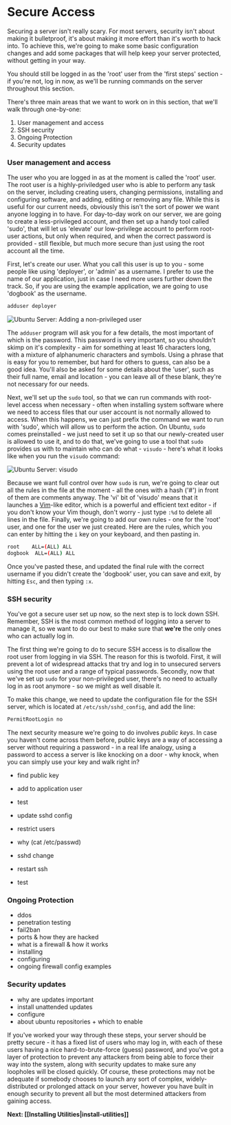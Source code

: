 Secure Access
===

Securing a server isn't really scary. For most servers, security isn't about making it bulletproof, it's about making it more effort than it's worth to hack into. To achieve this, we're going to make some basic configuration changes and add some packages that will help keep your server protected, without getting in your way.

You should still be logged in as the 'root' user from the 'first steps' section - if you're not, log in now, as we'll be running commands on the server throughout this section.

There's three main areas that we want to work on in this section, that we'll walk through one-by-one:

1. User management and access
2. SSH security
3. Ongoing Protection
4. Security updates

### User management and access

The user who you are logged in as at the moment is called the 'root' user. The root user is a highly-priviledged user who is able to perform any task on the server, including creating users, changing permissions, installing and configuring software, and adding, editing or removing any file. While this is useful for our current needs, obviously this isn't the sort of power we want anyone logging in to have. For day-to-day work on our server, we are going to create a less-privileged account, and then set up a handy tool called 'sudo', that will let us 'elevate' our low-privilege account to perform root-user actions, but only when required, and when the correct password is provided - still flexible, but much more secure than just using the root account all the time.

First, let's create our user. What you call this user is up to you - some people like using 'deployer', or 'admin' as a username. I prefer to use the name of our application, just in case I need more users further down the track. So, if you are using the example application, we are going to use 'dogbook' as the username.

``` bash
adduser deployer
```

![Ubuntu Server: Adding a non-privileged user](secure-access/adduser.jpg)

The `adduser` program will ask you for a few details, the most important of which is the password. This password is very important, so you shouldn't skimp on it's complexity - aim for something at least 16 characters long, with a mixture of alphanumeric characters and symbols. Using a phrase that is easy for you to remember, but hard for others to guess, can also be a good idea. You'll also be asked for some details about the 'user', such as their full name, email and location - you can leave all of these blank, they're not necessary for our needs.

Next, we'll set up the `sudo` tool, so that we can run commands with root-level access when necessary - often when installing system software where we need to access files that our user account is not normally allowed to access. When this happens, we can just prefix the command we want to run with 'sudo', which will allow us to perform the action. On Ubuntu, `sudo` comes preinstalled - we just need to set it up so that our newly-created user is allowed to use it, and to do that, we've going to use a tool that `sudo` provides us with to maintain who can do what - `visudo` - here's what it looks like when you run the `visudo` command:

![Ubuntu Server: visudo](secure-access/visudo.jpg)

Because we want full control over how `sudo` is run, we're going to clear out all the rules in the file at the moment - all the ones with a hash ('#') in front of them are comments anyway. The 'vi' bit of 'visudo' means that it launches a [Vim](http://en.wikipedia.org/wiki/Vim_(text_editor))-like editor, which is a powerful and efficient text editor - if you don't know your Vim though, don't worry - just type `:%d` to delete all lines in the file. Finally, we're going to add our own rules - one for the 'root' user, and one for the user we just created. Here are the rules, which you can enter by hitting the `i` key on your keyboard, and then pasting in.

``` bash
root    ALL=(ALL) ALL
dogbook  ALL=(ALL) ALL
```

Once you've pasted these, and updated the final rule with the correct username if you didn't create the 'dogbook' user, you can save and exit, by hitting `Esc`, and then typing `:x`.

### SSH security

You've got a secure user set up now, so the next step is to lock down SSH. Remember, SSH is the most common method of logging into a server to manage it, so we want to do our best to make sure that **we're** the only ones who can actually log in.

The first thing we're going to do to secure SSH access is to disallow the root user from logging in via SSH. The reason for this is twofold. First, it will prevent a lot of widespread attacks that try and log in to unsecured servers using the root user and a range of typical passwords. Secondly, now that we've set up `sudo` for your non-privileged user, there's no need to actually log in as root anymore - so we might as well disable it.

To make this change, we need to update the configuration file for the SSH server, which is located at `/etc/ssh/sshd_config`, and add the line:

``` bash
PermitRootLogin no
```

The next security measure we're going to do involves _public keys_. In case you haven't come across them before, public keys are a way of accessing a server without requiring a password - in a real life analogy, using a password to access a server is like knocking on a door - why knock, when you can simply use your key and walk right in?

- find public key
- add to application user
- test
- update sshd config

- restrict users
- why (cat /etc/passwd)
- sshd change

- restart ssh
- test

### Ongoing Protection

- ddos
- penetration testing
- fail2ban
- ports & how they are hacked
- what is a firewall & how it works
- installing
- configuring
- ongoing firewall config examples

### Security updates

- why are updates important
- install unattended updates
- configure
- about ubuntu repositories + which to enable

If you've worked your way through these steps, your server should be pretty secure - it has a fixed list of users who may log in, with each of these users having a nice hard-to-brute-force (guess) password, and you've got a layer of protection to prevent any attackers from being able to force their way into the system, along with security updates to make sure any loopholes will be closed quickly. Of course, these protections may not be adequate if somebody chooses to launch any sort of complex, widely-distributed or prolonged attack on your server, however you have built in enough security to prevent all but the most determined attackers from gaining access.

**Next: [[Installing Utilities|install-utilities]]**


